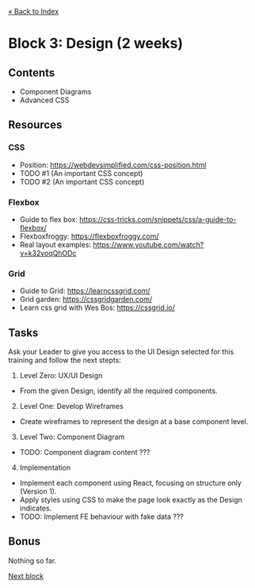 [« Back to Index](../../README.md)

# Block 3: Design (2 weeks)

## Contents
- Component Diagrams
- Advanced CSS

## Resources

### CSS
- Position: https://webdevsimplified.com/css-position.html
- TODO #1 (An important CSS concept)
- TODO #2 (An important CSS concept)

### Flexbox
- Guide to flex box: https://css-tricks.com/snippets/css/a-guide-to-flexbox/
- Flexboxfroggy: https://flexboxfroggy.com/
- Real layout examples: https://www.youtube.com/watch?v=k32voqQhODc

### Grid
- Guide to Grid: https://learncssgrid.com/
- Grid garden: https://cssgridgarden.com/
- Learn css grid with Wes Bos: https://cssgrid.io/

## Tasks

Ask your Leader to give you access to the UI Design selected for this training and follow the next stepts:

1. Level Zero: UX/UI Design
  - From the given Design, identify all the required components.
2. Level One: Develop Wireframes
  - Create wireframes to represent the design at a base component level.
3. Level Two: Component Diagram
  - TODO: Component diagram content ???
4. Implementation
  - Implement each component using React, focusing on structure only (Version 1).
  - Apply styles using CSS to make the page look exactly as the Design indicates.
  - TODO: Implement FE behaviour with fake data ???

## Bonus

Nothing so far.

[Next block](../block-4/index.md)
